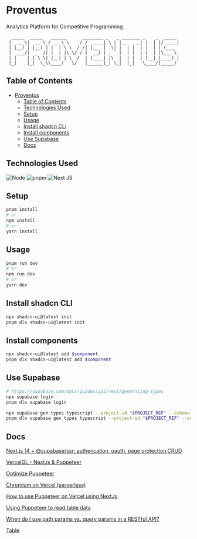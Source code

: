 # Proventus

Analytics Platform for Competitive Programming

```text
  _____  _____   ______      ________ _   _ _______ _    _  _____
 |  __ \|  __ \ / __ \ \    / /  ____| \ | |__   __| |  | |/ ____|
 | |__) | |__) | |  | \ \  / /| |__  |  \| |  | |  | |  | | (___
 |  ___/|  _  /| |  | |\ \/ / |  __| | . ` |  | |  | |  | |\___ \
 | |    | | \ \| |__| | \  /  | |____| |\  |  | |  | |__| |____) |
 |_|    |_|  \_\\____/   \/   |______|_| \_|  |_|   \____/|_____/
```

## Table of Contents

- [Proventus](#proventus)
  - [Table of Contents](#table-of-contents)
  - [Technologies Used](#technologies-used)
  - [Setup](#setup)
  - [Usage](#usage)
  - [Install shadcn CLI](#install-shadcn-cli)
  - [Install components](#install-components)
  - [Use Supabase](#use-supabase)
  - [Docs](#docs)

## Technologies Used

![Node](https://img.shields.io/badge/Node%20js%2020.7.0-339933?style=for-the-badge&logo=nodedotjs&logoColor=white)
![pnpm](https://img.shields.io/badge/pnpm%208.12.1-yellow?style=for-the-badge&logo=pnpm&logoColor=white)
![Next JS](https://img.shields.io/badge/next%20js%2014-000000?style=for-the-badge&logo=nextdotjs&logoColor=white)

## Setup

```bash
pnpm install
# or
npm install
# or
yarn install
```

## Usage

```bash
pnpm run dev
# or
npm run dev
# or
yarn dev
```

## Install shadcn CLI

```bash
npx shadcn-ui@latest init
pnpm dlx shadcn-ui@latest init
```

## Install components

```bash
npx shadcn-ui@latest add $component
pnpm dlx shadcn-ui@latest add $component
```

## Use Supabase

```bash
# https://supabase.com/docs/guides/api/rest/generating-types
npx supabase login
pnpm dlx supabase login

npx supabase gen types typescript --project-id "$PROJECT_REF" --schema public > types/supabase.ts
pnpm dlx supabase gen types typescript --project-id "$PROJECT_REF" --schema public > types/supabase.ts
```

## Docs

[Next.js 14 + @supabase/ssr: authencation, oauth, page protection,CRUD](https://www.youtube.com/watch?v=PdmKlne1gRY)

[VercelGL - Next.js & Puppeteer](https://github.com/vikiival/vercelgl?tab=readme-ov-file)

[Optimize Puppeteer](https://gist.github.com/agungjk/ff542367470d156478f7381af2cf7e60)

[Chromium on Vercel (serverless)](https://gist.github.com/kettanaito/56861aff96e6debc575d522dd03e5725?permalink_comment_id=4640366)

[How to use Puppeteer on Vercel using NextJs](https://www.umuttufanoglu.dev/blog/puppeteer-nextjs)

[Using Puppeteer to read table data](https://javier-lopez.me/blog/puppeteer_read_table/)

[When do I use path params vs. query params in a RESTful API?](https://stackoverflow.com/questions/30967822/when-do-i-use-path-params-vs-query-params-in-a-restful-api)

[Table](https://muhimasri.com/blogs/react-editable-table/)
